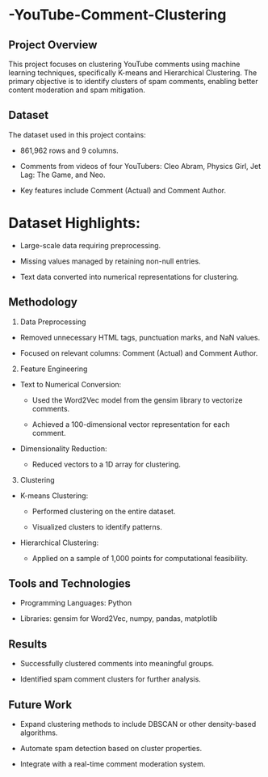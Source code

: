 # -YouTube-Comment-Clustering

## Project Overview

This project focuses on clustering YouTube comments using machine learning techniques, specifically K-means and Hierarchical Clustering. The primary objective is to identify clusters of spam comments, enabling better content moderation and spam mitigation.

## Dataset

The dataset used in this project contains:

- 861,962 rows and 9 columns.

- Comments from videos of four YouTubers: Cleo Abram, Physics Girl, Jet Lag: The Game, and Neo.

- Key features include Comment (Actual) and Comment Author.

# Dataset Highlights:

- Large-scale data requiring preprocessing.

- Missing values managed by retaining non-null entries.

- Text data converted into numerical representations for clustering.

## Methodology

1. Data Preprocessing

  - Removed unnecessary HTML tags, punctuation marks, and NaN values.

  - Focused on relevant columns: Comment (Actual) and Comment Author.

2. Feature Engineering

  - Text to Numerical Conversion:

    - Used the Word2Vec model from the gensim library to vectorize comments.

    - Achieved a 100-dimensional vector representation for each comment.

  - Dimensionality Reduction:

    - Reduced vectors to a 1D array for clustering.

3. Clustering

  - K-means Clustering:

    - Performed clustering on the entire dataset.

    - Visualized clusters to identify patterns.

  - Hierarchical Clustering:

    - Applied on a sample of 1,000 points for computational feasibility.

## Tools and Technologies

- Programming Languages: Python

- Libraries: gensim for Word2Vec, numpy, pandas, matplotlib

## Results

- Successfully clustered comments into meaningful groups.

- Identified spam comment clusters for further analysis.


## Future Work

- Expand clustering methods to include DBSCAN or other density-based algorithms.

- Automate spam detection based on cluster properties.

- Integrate with a real-time comment moderation system.
